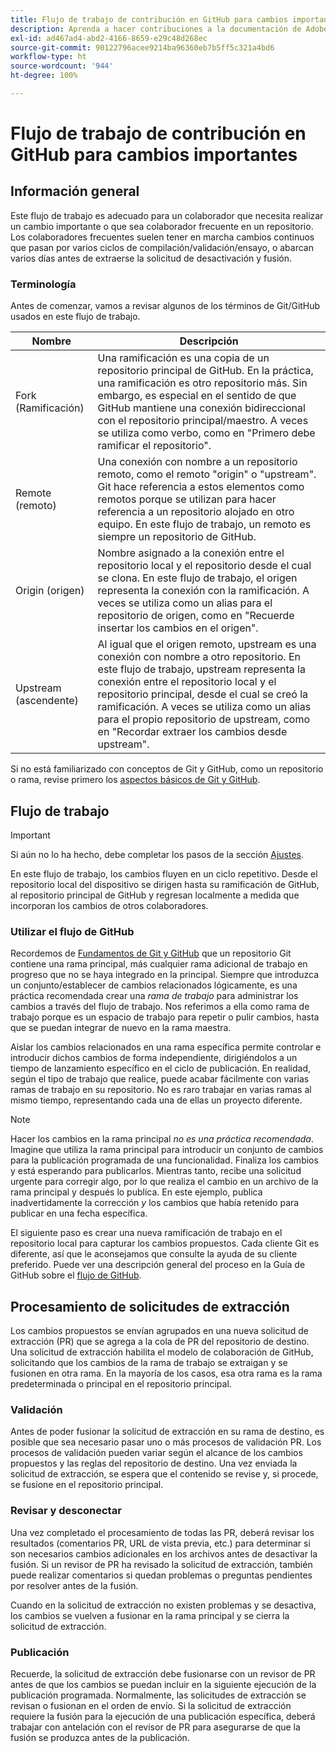 ```yaml
---
title: Flujo de trabajo de contribución en GitHub para cambios importantes
description: Aprenda a hacer contribuciones a la documentación de Adobe en Experience League.
exl-id: ad467ad4-abd2-4166-8659-e29c48d268ec
source-git-commit: 90122796acee9214ba96360eb7b5ff5c321a4bd6
workflow-type: ht
source-wordcount: '944'
ht-degree: 100%

---
```


# Flujo de trabajo de contribución en GitHub para cambios importantes

<!--
>[!IMPORTANT]
>All repositories that publish to docs.adobe.com have adopted the [Adobe Open Source Code of Conduct](../../code-of-conduct.md) or the [.NET Foundation Code of Conduct](https://dotnetfoundation.org/code-of-conduct). For more information, see the [Contributing](../../contributing.md) article.
>
> Minor corrections or clarifications to documentation and code examples in public repositories are covered by the [Adobe Documentation Terms of Use](https://www.adobe.com/legal/terms.html). New or significant changes generate a comment in the pull request, asking you to submit an online Contribution License Agreement (CLA) if you are not an employee of Adobe. We need you to complete the online form before we can review or accept your pull request.
--->

## Información general

Este flujo de trabajo es adecuado para un colaborador que necesita realizar un cambio importante o que sea colaborador frecuente en un repositorio. Los colaboradores frecuentes suelen tener en marcha cambios continuos que pasan por varios ciclos de compilación/validación/ensayo, o abarcan varios días antes de extraerse la solicitud de desactivación y fusión.

### Terminología

Antes de comenzar, vamos a revisar algunos de los términos de Git/GitHub usados en este flujo de trabajo.

| Nombre | Descripción |
|-----------|-------------|
| Fork (Ramificación) | Una ramificación es una copia de un repositorio principal de GitHub. En la práctica, una ramificación es otro repositorio más. Sin embargo, es especial en el sentido de que GitHub mantiene una conexión bidireccional con el repositorio principal/maestro. A veces se utiliza como verbo, como en &quot;Primero debe ramificar el repositorio&quot;. |
| Remote (remoto) | Una conexión con nombre a un repositorio remoto, como el remoto &quot;origin&quot; o &quot;upstream&quot;. Git hace referencia a estos elementos como remotos porque se utilizan para hacer referencia a un repositorio alojado en otro equipo. En este flujo de trabajo, un remoto es siempre un repositorio de GitHub. |
| Origin (origen) | Nombre asignado a la conexión entre el repositorio local y el repositorio desde el cual se clona. En este flujo de trabajo, el origen representa la conexión con la ramificación. A veces se utiliza como un alias para el repositorio de origen, como en &quot;Recuerde insertar los cambios en el origen&quot;. |
| Upstream (ascendente) | Al igual que el origen remoto, upstream es una conexión con nombre a otro repositorio. En este flujo de trabajo, upstream representa la conexión entre el repositorio local y el repositorio principal, desde el cual se creó la ramificación. A veces se utiliza como un alias para el propio repositorio de upstream, como en &quot;Recordar extraer los cambios desde upstream&quot;. |

Si no está familiarizado con conceptos de Git y GitHub, como un repositorio o rama, revise primero los [aspectos básicos de Git y GitHub](git-fundamentals.md).

## Flujo de trabajo

>[!IMPORTANT]
> Si aún no lo ha hecho, debe completar los pasos de la sección [Ajustes](github-signup.md).

En este flujo de trabajo, los cambios fluyen en un ciclo repetitivo. Desde el repositorio local del dispositivo se dirigen hasta su ramificación de GitHub, al repositorio principal de GitHub y regresan localmente a medida que incorporan los cambios de otros colaboradores.

### Utilizar el flujo de GitHub

Recordemos de [Fundamentos de Git y GitHub](git-fundamentals.md) que un repositorio Git contiene una rama principal, más cualquier rama adicional de trabajo en progreso que no se haya integrado en la principal. Siempre que introduzca un conjunto/establecer de cambios relacionados lógicamente, es una práctica recomendada crear una *rama de trabajo* para administrar los cambios a través del flujo de trabajo. Nos referimos a ella como rama de trabajo porque es un espacio de trabajo para repetir o pulir cambios, hasta que se puedan integrar de nuevo en la rama maestra.

Aislar los cambios relacionados en una rama específica permite controlar e introducir dichos cambios de forma independiente, dirigiéndolos a un tiempo de lanzamiento específico en el ciclo de publicación. En realidad, según el tipo de trabajo que realice, puede acabar fácilmente con varias ramas de trabajo en su repositorio. No es raro trabajar en varias ramas al mismo tiempo, representando cada una de ellas un proyecto diferente.

>[!NOTE]
>
>Hacer los cambios en la rama principal *no es una práctica recomendada*. Imagine que utiliza la rama principal para introducir un conjunto de cambios para la publicación programada de una funcionalidad. Finaliza los cambios y está esperando para publicarlos. Mientras tanto, recibe una solicitud urgente para corregir algo, por lo que realiza el cambio en un archivo de la rama principal y después lo publica. En este ejemplo, publica inadvertidamente la corrección *y* los cambios que había retenido para publicar en una fecha específica.

El siguiente paso es crear una nueva ramificación de trabajo en el repositorio local para capturar los cambios propuestos. Cada cliente Git es diferente, así que le aconsejamos que consulte la ayuda de su cliente preferido. Puede ver una descripción general del proceso en la Guía de GitHub sobre el [flujo de GitHub](https://guides.github.com/introduction/flow/).

## Procesamiento de solicitudes de extracción

Los cambios propuestos se envían agrupados en una nueva solicitud de extracción (PR) que se agrega a la cola de PR del repositorio de destino. Una solicitud de extracción habilita el modelo de colaboración de GitHub, solicitando que los cambios de la rama de trabajo se extraigan y se fusionen en otra rama. En la mayoría de los casos, esa otra rama es la rama predeterminada o principal en el repositorio principal.

### Validación

Antes de poder fusionar la solicitud de extracción en su rama de destino, es posible que sea necesario pasar uno o más procesos de validación PR. Los procesos de validación pueden variar según el alcance de los cambios propuestos y las reglas del repositorio de destino. Una vez enviada la solicitud de extracción, se espera que el contenido se revise y, si procede, se fusione en el repositorio principal.

### Revisar y desconectar

Una vez completado el procesamiento de todas las PR, deberá revisar los resultados (comentarios PR, URL de vista previa, etc.) para determinar si son necesarios cambios adicionales en los archivos antes de desactivar la fusión. Si un revisor de PR ha revisado la solicitud de extracción, también puede realizar comentarios si quedan problemas o preguntas pendientes por resolver antes de la fusión.

Cuando en la solicitud de extracción no existen problemas y se desactiva, los cambios se vuelven a fusionar en la rama principal y se cierra la solicitud de extracción.

### Publicación

Recuerde, la solicitud de extracción debe fusionarse con un revisor de PR antes de que los cambios se puedan incluir en la siguiente ejecución de la publicación programada. Normalmente, las solicitudes de extracción se revisan o fusionan en el orden de envío. Si la solicitud de extracción requiere la fusión para la ejecución de una publicación específica, deberá trabajar con antelación con el revisor de PR para asegurarse de que la fusión se produzca antes de la publicación.
